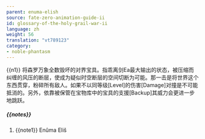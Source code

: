 ```yaml
---
parent: enuma-elish
source: fate-zero-animation-guide-ii
id: glossary-of-the-holy-grail-war-ii
language: zh
weight: 56
translation: "vt789123"
category:
- noble-phantasm
---
```


{{n1}}
将森罗万象全数毁坏的对界宝具。指乖离剑Ea最大输出的状态，被压缩而纠缠的风压的断层，使成为疑似时空断层的空间切断为可能。那一击是将世界这个东西贯穿，粉碎所有敌人。如果不以同等级[Level]的伤害[Damage]对撞是不可能抵消的。另外，依靠被保管在宝物库中的宝具的支援[Backup]其威力会更进一步地跳跃。

##### {{notes}}

1. {{note1}} Enûma Eliš
